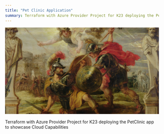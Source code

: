 ```yaml
---
title: "Pet Clinic Application"
summary: Terraform with Azure Provider Project for K23 deploying the PetClinic app to showcase Cloud Capabilities
---
```


![Intro](./docs/hector.jpg)

Terraform with Azure Provider Project for K23 deploying the PetClinic app to showcase Cloud Capabilities